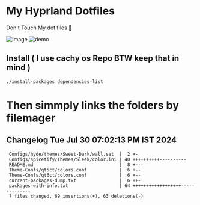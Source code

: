 # My Hyprland Dotfiles
  Don't Touch My dot files 🙂
 

  ![image](https://github.com/ALEX5402/dotfiles/assets/76860596/2fbe6020-4d76-4cf7-b052-58ff43cda405)
  ![demo](https://github.com/ALEX5402/dotfiles/assets/76860596/ff68bba7-e8da-49d3-a716-3ed3d73cfc25)

## Install ( I use cachy os Repo BTW keep that in mind )
``` ./install-packages dependencies-list ```

# Then simmply links the folders by filemager
 
## Changelog Tue Jul 30 07:02:13 PM IST 2024
```
 Configs/hyde/themes/Sweet-Dark/wall.set  |  2 +-
 Configs/spicetify/Themes/Sleek/color.ini | 40 ++++++++++----------
 README.md                                |  8 +---
 Theme-Confs/qt5ct/colors.conf            |  6 +--
 Theme-Confs/qt6ct/colors.conf            |  6 +--
 current-packages-dump.txt                |  6 ++-
 packages-with-info.txt                   | 64 ++++++++++++++++++--------------
 7 files changed, 69 insertions(+), 63 deletions(-)
```
 
